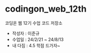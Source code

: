 # codingon_web_12th

코딩온 웹 12기 수업 코드 저장소

- 작성자 : 이준규
- 수업일 : 24/2/21 ~ 24/8/13
- 내 다짐 : 4.5 학점 드가자~
